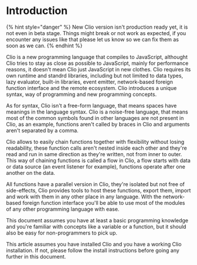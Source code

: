 # Introduction

{% hint style="danger" %}
New Clio version isn't production ready yet, it is not even in beta stage.
Things might break or not work as expected, if you encounter any issues like that please let us know so we can fix them as soon as we can.
{% endhint %}

Clio is a new programming language that compiles to JavaScript, althought Clio tries to stay as close as possible to JavaScript, mainly for performance reasons, it doesn't mean Clio just JavaScript in new clothes. Clio requires its own runtime and standrd libraries, including but not limited to data types, lazy evaluator, built-in libraries, event emitter, network-based foreign function interface and the remote ecosystem. Clio introduces a unique syntax, way of programming and new programming concepts.

As for syntax, Clio isn't a free-form language, that means spaces have meanings in the language syntax. Clio is a noise-free language, that means most of the common symbols found in other languages are not present in Clio, as an example, functions aren't called by braces in Clio and arguments aren't separated by a comma.

Clio allows to easily chain functions together with flexibility without losing readability, these function calls aren't nested inside each other and they're read and run in same direction as they're written, not from inner to outer. This way of chaining functions is called a flow in Clio, a flow starts with data or data source \(an event listener for example\), functions operate after one another on the data.

All functions have a parallel version in Clio, they're isolated but not free of side-effects, Clio provides tools to host these functions, export them, import and work with them in any other place in any language. With the network-based foreign function interface you'll be able to use most of the modules of any other programming language with ease.

This document assumes you have at least a basic programming knowledge and you're familiar with concepts like a variable or a function, but it should also be easy for non-programmers to pick up.

This article assumes you have installed Clio and you have a working Clio installation. If not, please follow the install instructions before going any further in this document.